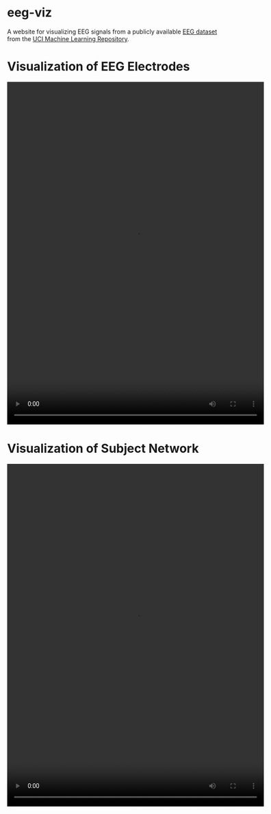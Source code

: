 # eeg-viz
A website for visualizing EEG signals from a publicly available [EEG dataset](https://archive.ics.uci.edu/ml/datasets/eeg+database) from the [UCI Machine Learning Repository](https://archive.ics.uci.edu/ml/index.php).


# Visualization of EEG Electrodes
<video src="direct_comparison.mp4" width="600" height="800" controls preload></video>


# Visualization of Subject Network
<video src="subject_net.mp4" width="600" height="800" controls preload></video>
